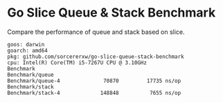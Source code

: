 # Go Slice Queue & Stack Benchmark

Compare the performance of queue and stack based on slice.

```shell
goos: darwin
goarch: amd64
pkg: github.com/sorcererxw/go-slice-queue-stack-benchmark
cpu: Intel(R) Core(TM) i5-7267U CPU @ 3.10GHz
Benchmark
Benchmark/queue
Benchmark/queue-4         	   70870	     17735 ns/op
Benchmark/stack
Benchmark/stack-4         	  148848	      7655 ns/op
```